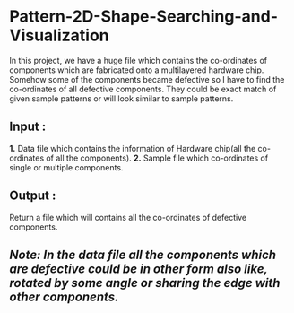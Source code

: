 # Pattern-2D-Shape-Searching-and-Visualization
In this project, we have a huge file which contains the co-ordinates of components which are fabricated onto a multilayered hardware chip. Somehow some of the components became defective so I have to find the co-ordinates of all defective components. They could be exact match of given sample patterns or will look similar to sample patterns.

## Input : 
**1.** Data file which contains the information of Hardware chip(all the co-ordinates of all the components).
**2.** Sample file which co-ordinates of single or multiple components.
## Output : 
Return a file which will contains all the co-ordinates of defective components.

## _Note: In the data file all the components which are defective could be in other form also like, rotated by some angle or sharing the edge with other components._

